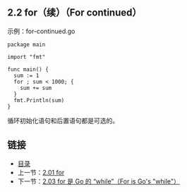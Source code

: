 ## 2.2 for（续）（For continued）

示例：for-continued.go

    package main

    import "fmt"

    func main() {
      sum := 1
      for ; sum < 1000; {
        sum += sum
      }
      fmt.Println(sum)
    }

循环初始化语句和后置语句都是可选的。

## 链接
* [目录](https://github.com/alpha2018/go-zh/blob/master/tour/directory.md)
* 上一节：[2.01 for](https://github.com/alpha2018/go-zh/blob/master/tour/02.01.md)
* 下一节：[2.03 for 是 Go 的 “while”（For is Go's "while"）](https://github.com/alpha2018/go-zh/blob/master/tour/02.03.md)
